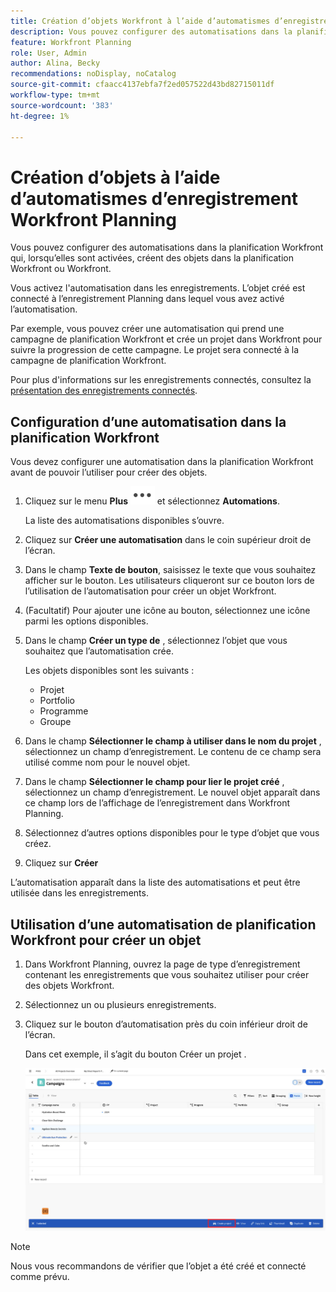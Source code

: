 ```yaml
---
title: Création d’objets Workfront à l’aide d’automatismes d’enregistrement Workfront Planning
description: Vous pouvez configurer des automatisations dans la planification Workfront qui, lorsqu’elles sont activées, créent des objets dans Workfront.
feature: Workfront Planning
role: User, Admin
author: Alina, Becky
recommendations: noDisplay, noCatalog
source-git-commit: cfaacc4137ebfa7f2ed057522d43bd82715011df
workflow-type: tm+mt
source-wordcount: '383'
ht-degree: 1%

---
```



# Création d’objets à l’aide d’automatismes d’enregistrement Workfront Planning

Vous pouvez configurer des automatisations dans la planification Workfront qui, lorsqu’elles sont activées, créent des objets dans la planification Workfront ou Workfront.

Vous activez l&#39;automatisation dans les enregistrements. L’objet créé est connecté à l’enregistrement Planning dans lequel vous avez activé l’automatisation.

Par exemple, vous pouvez créer une automatisation qui prend une campagne de planification Workfront et crée un projet dans Workfront pour suivre la progression de cette campagne. Le projet sera connecté à la campagne de planification Workfront.

Pour plus d&#39;informations sur les enregistrements connectés, consultez la [présentation des enregistrements connectés](/help/quicksilver/planning/records/connected-records-overview.md).


## Configuration d’une automatisation dans la planification Workfront

Vous devez configurer une automatisation dans la planification Workfront avant de pouvoir l’utiliser pour créer des objets.

1. Cliquez sur le menu **Plus** ![](assets/more-menu.png) et sélectionnez **Automations**.

   La liste des automatisations disponibles s’ouvre.

1. Cliquez sur **Créer une automatisation** dans le coin supérieur droit de l’écran.
1. Dans le champ **Texte de bouton**, saisissez le texte que vous souhaitez afficher sur le bouton. Les utilisateurs cliqueront sur ce bouton lors de l’utilisation de l’automatisation pour créer un objet Workfront.
1. (Facultatif) Pour ajouter une icône au bouton, sélectionnez une icône parmi les options disponibles.
1. Dans le champ **Créer un type de** , sélectionnez l’objet que vous souhaitez que l’automatisation crée.

   Les objets disponibles sont les suivants :

   * Projet
   * Portfolio
   * Programme
   * Groupe

1. Dans le champ **Sélectionner le champ à utiliser dans le nom du projet** , sélectionnez un champ d’enregistrement. Le contenu de ce champ sera utilisé comme nom pour le nouvel objet.
1. Dans le champ **Sélectionner le champ pour lier le projet créé** , sélectionnez un champ d’enregistrement. Le nouvel objet apparaît dans ce champ lors de l’affichage de l’enregistrement dans Workfront Planning.
1. Sélectionnez d’autres options disponibles pour le type d’objet que vous créez.
1. Cliquez sur **Créer**

L’automatisation apparaît dans la liste des automatisations et peut être utilisée dans les enregistrements.

## Utilisation d’une automatisation de planification Workfront pour créer un objet

1. Dans Workfront Planning, ouvrez la page de type d’enregistrement contenant les enregistrements que vous souhaitez utiliser pour créer des objets Workfront.
1. Sélectionnez un ou plusieurs enregistrements.
1. Cliquez sur le bouton d’automatisation près du coin inférieur droit de l’écran.

   Dans cet exemple, il s’agit du bouton Créer un projet .

   ![Bouton Automatisation](assets/automation-custom-button.png)

>[!NOTE]
>
>Nous vous recommandons de vérifier que l’objet a été créé et connecté comme prévu.

